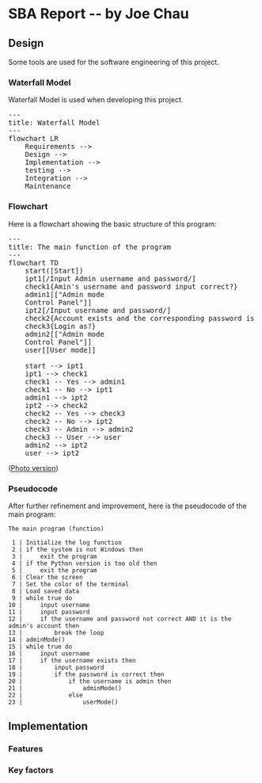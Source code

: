 <!-- https://mermaid.js.org/config/usage.html#using-mermaid -->
<script type="module">
  import mermaid from 'https://cdn.jsdelivr.net/npm/mermaid@10/dist/mermaid.esm.min.mjs';
</script>


# SBA Report -- by Joe Chau

## Design

Some tools are used for the software engineering of this project.

### Waterfall Model

Waterfall Model is used when developing this project.

<pre class="mermaid">
---
title: Waterfall Model
---
flowchart LR
    Requirements -->
    Design -->
    Implementation -->
    testing -->
    Integration -->
    Maintenance
</pre>


### Flowchart
Here is a flowchart showing the basic structure of this program:
<pre class="mermaid">
---
title: The main function of the program
---
flowchart TD
    start([Start])
    ipt1[/Input Admin username and password/]
    check1{Amin's username and password input correct?}
    admin1[["Admin mode
    Control Panel"]]
    ipt2[/Input username and password/]
    check2{Account exists and the corresponding password is correct?}
    check3{Login as?}
    admin2[["Admin mode
    Control Panel"]]
    user[[User mode]]

    start --> ipt1
    ipt1 --> check1
    check1 -- Yes --> admin1
    check1 -- No --> ipt1
    admin1 --> ipt2
    ipt2 --> check2
    check2 -- Yes --> check3
    check2 -- No --> ipt2
    check3 -- Admin --> admin2
    check3 -- User --> user
    admin2 --> ipt2
    user --> ipt2
</pre>

([Photo version](images/report/Main_Flow_Chart.jpg))

### Pseudocode

After further refinement and improvement, here is the pseudocode of the main program:

```text
The main program (function)

 1 | Initialize the log function
 2 | if the system is not Windows then
 3 |     exit the program
 4 | if the Python version is too old then
 5 |     exit the program
 6 | Clear the screen
 7 | Set the color of the terminal
 8 | Load saved data
 9 | while true do
10 |     input username
11 |     input password
12 |     if the username and password not correct AND it is the admin's account then
13 |         break the loop
14 | adminMode()
15 | while true do
16 |     input username
17 |     if the username exists then
18 |         input password
19 |         if the password is correct then
20 |             if the username is admin then
21 |                 adminMode()
22 |             else
23 |                 userMode()
```

## Implementation

### Features

### Key factors 

